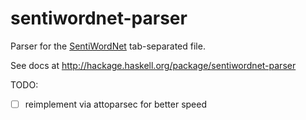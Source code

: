 # sentiwordnet-parser

Parser for the [SentiWordNet](http://sentiwordnet.isti.cnr.it/) tab-separated file.

See docs at http://hackage.haskell.org/package/sentiwordnet-parser

TODO:

- [ ] reimplement via attoparsec for better speed
